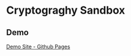 # Cryptograghy Sandbox

## Demo

[Demo Site - Github Pages](https://treee.github.io/cryptography-sandbox/)
